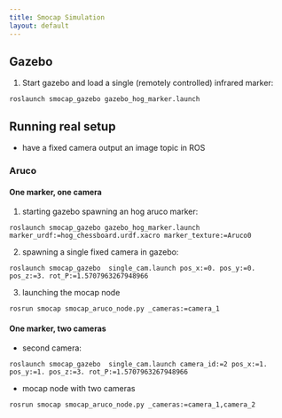 ```yaml
---
title: Smocap Simulation
layout: default
---
```


## Gazebo

 1.  Start gazebo and load a single (remotely controlled) infrared marker:
```
roslaunch smocap_gazebo gazebo_hog_marker.launch
``` 




## Running real setup

 * have a fixed camera output an image topic in ROS
 








### Aruco


#### One marker, one camera
 1. starting gazebo spawning an hog aruco marker:
```
roslaunch smocap_gazebo gazebo_hog_marker.launch marker_urdf:=hog_chessboard.urdf.xacro marker_texture:=Aruco0
```
 2. spawning a single fixed camera in gazebo:
```
roslaunch smocap_gazebo  single_cam.launch pos_x:=0. pos_y:=0. pos_z:=3. rot_P:=1.5707963267948966
```

 3. launching the mocap node
```
rosrun smocap smocap_aruco_node.py _cameras:=camera_1
```

#### One marker, two cameras
 * second camera:
```
roslaunch smocap_gazebo  single_cam.launch camera_id:=2 pos_x:=1. pos_y:=1. pos_z:=3. rot_P:=1.5707963267948966
```
* mocap node with two cameras
```
rosrun smocap smocap_aruco_node.py _cameras:=camera_1,camera_2
```

